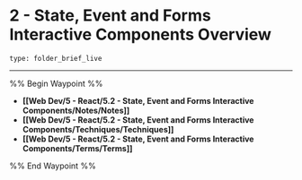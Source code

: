 # 2 - State, Event and Forms Interactive Components Overview
 
```ccard
type: folder_brief_live
```
 
---

%% Begin Waypoint %%
- **[[Web Dev/5 - React/5.2 - State, Event and Forms Interactive Components/Notes/Notes]]**
- **[[Web Dev/5 - React/5.2 - State, Event and Forms Interactive Components/Techniques/Techniques]]**
- **[[Web Dev/5 - React/5.2 - State, Event and Forms Interactive Components/Terms/Terms]]**

%% End Waypoint %%